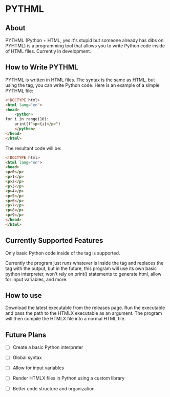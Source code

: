 # PYTHML

## About

PYTHML (Python + HTML, yes it's stupid but someone already has dibs on PYHTML) is a programming tool that allows you to write Python code inside of HTML files. Currently in development.

## How to Write PYTHML

PYTHML is written in HTML files. The syntax is the same as HTML, but using the <python> tag, you can write Python code. Here is an example of a simple PYTHML file:

```html
<!DOCTYPE html>
<html lang="en">
<head>
    <python>
for i in range(10):
    print(f"<p>{i}</p>")
    </python>
</head>
</html>
```

The resultant code will be:

```html
<!DOCTYPE html>
<html lang="en">
<head>
<p>0</p>
<p>1</p>
<p>2</p>
<p>3</p>
<p>4</p>
<p>5</p>
<p>6</p>
<p>7</p>
<p>8</p>
<p>9</p>
</head>
</html>
```

## Currently Supported Features
Only basic Python code inside of the <python> tag is supported. 

Currently the program just runs whatever is inside the <python> tag and replaces the tag with the output, but in the future, this program will use its own basic python interpreter, won't rely on print() statements to generate html, allow for input variables, and more.

## How to use

Download the latest executable from the releases page. Run the executable and pass the path to the HTMLX executable as an argument. The program will then compile the HTMLX file into a normal HTML file.

## Future Plans

- [ ] Create a basic Python interpreter
- [ ] Global syntax
- [ ] Allow for input variables
- [ ] Render HTMLX files in Python using a custom library
- [ ] Better code structure and organization



